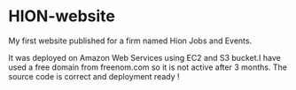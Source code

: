 # HION-website
My first website published for a firm named Hion Jobs and Events.

It was deployed on Amazon Web Services using EC2 and S3 bucket.I have used a free domain from freenom.com so it is not active after 3 months.
The source code is correct and deployment ready !  
